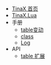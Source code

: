 - [TinaX 首页](/cmn-hans/#TinaX)
- [TinaX.Lua](/cmn-hans/lua/README.md)
- 手册
    - [table变动](/cmn-hans/lua/manual/getset.md)
    - [class](/cmn-hans/lua/manual/class.md)
    - [Log](/cmn-hans/lua/manual/log.md)
- API
    - [table 扩展](/cmn-hans/lua/api/table.md)